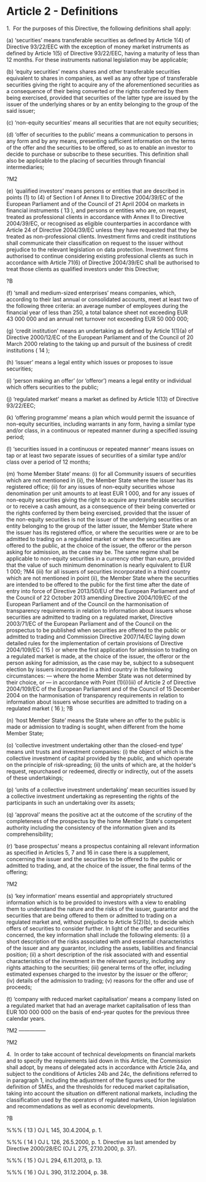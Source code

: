 # Article 2 - Definitions


1.  For the purposes of this Directive, the following definitions shall apply:

(a) ‘securities’ means transferable securities as defined by Article 1(4) of Directive 93/22/EEC with the exception of money market instruments as defined by Article 1(5) of Directive 93/22/EEC, having a maturity of less than 12 months. For these instruments national legislation may be applicable;

(b) ‘equity securities’ means shares and other transferable securities equivalent to shares in companies, as well as any other type of transferable securities giving the right to acquire any of the aforementioned securities as a consequence of their being converted or the rights conferred by them being exercised, provided that securities of the latter type are issued by the issuer of the underlying shares or by an entity belonging to the group of the said issuer;

(c) ‘non-equity securities’ means all securities that are not equity securities;

(d) ‘offer of securities to the public’ means a communication to persons in any form and by any means, presenting sufficient information on the terms of the offer and the securities to be offered, so as to enable an investor to decide to purchase or subscribe to these securities. This definition shall also be applicable to the placing of securities through financial intermediaries;

?M2

(e) ‘qualified investors’ means persons or entities that are described in points (1) to (4) of Section I of Annex II to Directive 2004/39/EC of the European Parliament and of the Council of 21 April 2004 on markets in financial instruments ( 13 ), and persons or entities who are, on request, treated as professional clients in accordance with Annex II to Directive 2004/39/EC, or recognised as eligible counterparties in accordance with Article 24 of Directive 2004/39/EC unless they have requested that they be treated as non-professional clients. Investment firms and credit institutions shall communicate their classification on request to the issuer without prejudice to the relevant legislation on data protection. Investment firms authorised to continue considering existing professional clients as such in accordance with Article 71(6) of Directive 2004/39/EC shall be authorised to treat those clients as qualified investors under this Directive;

?B

(f) ‘small and medium-sized enterprises’ means companies, which, according to their last annual or consolidated accounts, meet at least two of the following three criteria: an average number of employees during the financial year of less than 250, a total balance sheet not exceeding EUR 43 000 000 and an annual net turnover not exceeding EUR 50 000 000;

(g) ‘credit institution’ means an undertaking as defined by Article 1(1)(a) of Directive 2000/12/EC of the European Parliament and of the Council of 20 March 2000 relating to the taking up and pursuit of the business of credit institutions ( 14 );

(h) ‘issuer’ means a legal entity which issues or proposes to issue securities;

(i) ‘person making an offer’ (or ‘offeror’) means a legal entity or individual which offers securities to the public;

(j) ‘regulated market’ means a market as defined by Article 1(13) of Directive 93/22/EEC;

(k) ‘offering programme’ means a plan which would permit the issuance of non-equity securities, including warrants in any form, having a similar type and/or class, in a continuous or repeated manner during a specified issuing period;

(l) ‘securities issued in a continuous or repeated manner’ means issues on tap or at least two separate issues of securities of a similar type and/or class over a period of 12 months;

(m) ‘home Member State’ means: (i) for all Community issuers of securities which are not mentioned in (ii), the Member State where the issuer has its registered office; (ii) for any issues of non-equity securities whose denomination per unit amounts to at least EUR 1 000, and for any issues of non-equity securities giving the right to acquire any transferable securities or to receive a cash amount, as a consequence of their being converted or the rights conferred by them being exercised, provided that the issuer of the non-equity securities is not the issuer of the underlying securities or an entity belonging to the group of the latter issuer, the Member State where the issuer has its registered office, or where the securities were or are to be admitted to trading on a regulated market or where the securities are offered to the public, at the choice of the issuer, the offeror or the person asking for admission, as the case may be. The same regime shall be applicable to non-equity securities in a currency other than euro, provided that the value of such minimum denomination is nearly equivalent to EUR 1 000; ?M4 (iii) for all issuers of securities incorporated in a third country which are not mentioned in point (ii), the Member State where the securities are intended to be offered to the public for the first time after the date of entry into force of Directive 2013/50/EU of the European Parliament and of the Council of 22 October 2013 amending Directive 2004/109/EC of the European Parliament and of the Council on the harmonisation of transparency requirements in relation to information about issuers whose securities are admitted to trading on a regulated market, Directive 2003/71/EC of the European Parliament and of the Council on the prospectus to be published when securities are offered to the public or admitted to trading and Commission Directive 2007/14/EC laying down detailed rules for the implementation of certain provisions of Directive 2004/109/EC ( 15 ) or where the first application for admission to trading on a regulated market is made, at the choice of the issuer, the offeror or the person asking for admission, as the case may be, subject to a subsequent election by issuers incorporated in a third country in the following circumstances: — where the home Member State was not determined by their choice, or — in accordance with Point (1)(i)(iii) of Article 2 of Directive 2004/109/EC of the European Parliament and of the Council of 15 December 2004 on the harmonisation of transparency requirements in relation to information about issuers whose securities are admitted to trading on a regulated market ( 16 ); ?B

(n) ‘host Member State’ means the State where an offer to the public is made or admission to trading is sought, when different from the home Member State;

(o) ‘collective investment undertaking other than the closed-end type’ means unit trusts and investment companies: (i) the object of which is the collective investment of capital provided by the public, and which operate on the principle of risk-spreading; (ii) the units of which are, at the holder's request, repurchased or redeemed, directly or indirectly, out of the assets of these undertakings;

(p) ‘units of a collective investment undertaking’ mean securities issued by a collective investment undertaking as representing the rights of the participants in such an undertaking over its assets;

(q) ‘approval’ means the positive act at the outcome of the scrutiny of the completeness of the prospectus by the home Member State's competent authority including the consistency of the information given and its comprehensibility;

(r) ‘base prospectus’ means a prospectus containing all relevant information as specified in Articles 5, 7 and 16 in case there is a supplement, concerning the issuer and the securities to be offered to the public or admitted to trading, and, at the choice of the issuer, the final terms of the offering;

?M2

(s) ‘key information’ means essential and appropriately structured information which is to be provided to investors with a view to enabling them to understand the nature and the risks of the issuer, guarantor and the securities that are being offered to them or admitted to trading on a regulated market and, without prejudice to Article 5(2)(b), to decide which offers of securities to consider further. In light of the offer and securities concerned, the key information shall include the following elements: (i) a short description of the risks associated with and essential characteristics of the issuer and any guarantor, including the assets, liabilities and financial position; (ii) a short description of the risk associated with and essential characteristics of the investment in the relevant security, including any rights attaching to the securities; (iii) general terms of the offer, including estimated expenses charged to the investor by the issuer or the offeror; (iv) details of the admission to trading; (v) reasons for the offer and use of proceeds;

(t) ‘company with reduced market capitalisation’ means a company listed on a regulated market that had an average market capitalisation of less than EUR 100 000 000 on the basis of end-year quotes for the previous three calendar years.

?M2 —————

?M2

4.  In order to take account of technical developments on financial markets and to specify the requirements laid down in this Article, the Commission shall adopt, by means of delegated acts in accordance with Article 24a, and subject to the conditions of Articles 24b and 24c, the definitions referred to in paragraph 1, including the adjustment of the figures used for the definition of SMEs, and the thresholds for reduced market capitalisation, taking into account the situation on different national markets, including the classification used by the operators of regulated markets, Union legislation and recommendations as well as economic developments.

?B

%%% ( 13 ) OJ L 145, 30.4.2004, p. 1.

%%% ( 14 ) OJ L 126, 26.5.2000, p. 1. Directive as last amended by Directive 2000/28/EC (OJ L 275, 27.10.2000, p. 37).

%%% ( 15 ) OJ L 294, 6.11.2013, p. 13.

%%% ( 16 ) OJ L 390, 31.12.2004, p. 38.
